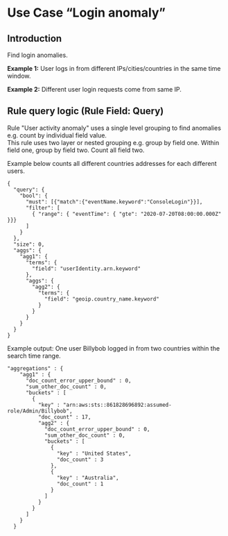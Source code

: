 # Use Case “Login anomaly”

## Introduction

Find login anomalies. 

**Example 1:**
User logs in from different IPs/cities/countries in the same time window.

**Example 2:**
Different user login requests come from same IP.




## Rule query logic (Rule Field: Query)

Rule "User activity anomaly" uses a single level grouping to find anomalies e.g. count by individual field value.  
This rule uses two layer or nested grouping e.g. group by field one. Within field one, group by field two. Count all field two. 

Example below counts all different countries addresses for each different users.

```
{    
  "query": {
    "bool": {
      "must": [{"match":{"eventName.keyword":"ConsoleLogin"}}],
      "filter": [
        { "range": { "eventTime": { "gte": "2020-07-20T08:00:00.000Z" }}}
      ] 
    }
  },
  "size": 0,
  "aggs": {
    "agg1": {
      "terms": {
        "field": "userIdentity.arn.keyword"
      },
      "aggs": {
        "agg2": {
          "terms": {
            "field": "geoip.country_name.keyword"
          }        
        }
      }
    }
  }
}
```

Example output: One user Billybob logged in from two countries within the search time range.

```
"aggregations" : {
    "agg1" : {
      "doc_count_error_upper_bound" : 0,
      "sum_other_doc_count" : 0,
      "buckets" : [
        {
          "key" : "arn:aws:sts::861828696892:assumed-role/Admin/Billybob",
          "doc_count" : 17,
          "agg2" : {
            "doc_count_error_upper_bound" : 0,
            "sum_other_doc_count" : 0,
            "buckets" : [
              {
                "key" : "United States",
                "doc_count" : 3
              },
              {
                "key" : "Australia",
                "doc_count" : 1
              }
            ]
          }
        }
      ]
    }
  }
```
